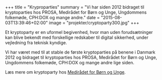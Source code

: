 +++
title = "Kryproparties"
summary = "Vi har siden 2012 bidraget til kryptoparties hos PROSA, Medirådet for Børn og Unge, Ungdommens folkemøde, CPH:DOX og mange andre."
date = "2015-08-03T13:39:46+02:00"
image = "projekter/cryptoparty300.jpg"
+++

Et kryptoparty er en uformel begivenhed, hvor man uden forudsætninger kan blive bekendt med forskellige redskaber til digital sikkerhed, under vejledning fra teknisk kyndige.

Vi har været med til at stable de første kryptoparties på benene i Danmark 2012 og bidraget til kryptoparties hos PROSA, Medirådet for Børn og Unge, Ungdommens folkemøde, CPH:DOX og mange andre lige siden.

Læs mere om kryptoparty hos [Medirådet for Børn og Unge](https://www.medieraadet.dk/medieradet/crypto-parties-digitalt-selvforsvar-til-folket).
